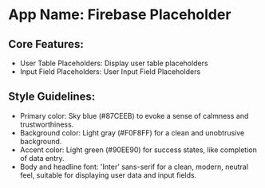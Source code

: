 # **App Name**: Firebase Placeholder

## Core Features:

- User Table Placeholders: Display user table placeholders
- Input Field Placeholders: User Input Field Placeholders

## Style Guidelines:

- Primary color: Sky blue (#87CEEB) to evoke a sense of calmness and trustworthiness.
- Background color: Light gray (#F0F8FF) for a clean and unobtrusive background.
- Accent color: Light green (#90EE90) for success states, like completion of data entry.
- Body and headline font: 'Inter' sans-serif for a clean, modern, neutral feel, suitable for displaying user data and input fields.